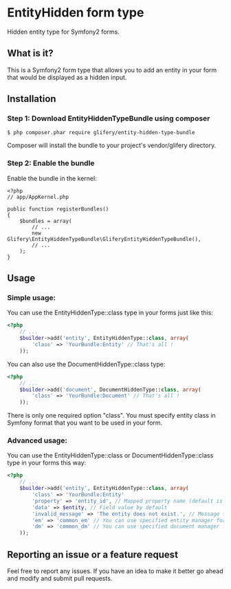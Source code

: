 # EntityHidden form type

Hidden entity type for Symfony2 forms.

## What is it?

This is a Symfony2 form type that allows you to add an entity in your form that would be displayed as a hidden input.

## Installation

### Step 1: Download EntityHiddenTypeBundle using composer
```
$ php composer.phar require glifery/entity-hidden-type-bundle
```
Composer will install the bundle to your project's vendor/glifery directory.

### Step 2: Enable the bundle
Enable the bundle in the kernel:
```
<?php
// app/AppKernel.php

public function registerBundles()
{
    $bundles = array(
        // ...
        new Glifery\EntityHiddenTypeBundle\GliferyEntityHiddenTypeBundle(),
        // ...
    );
}
```

## Usage

### Simple usage:
You can use the EntityHiddenType::class type in your forms just like this:
```php
<?php
    // ...
    $builder->add('entity', EntityHiddenType::class, array(
        'class' => 'YourBundle:Entity' // That's all !
    ));
```
You can also use the DocumentHiddenType::class type:
```php
<?php
    // ...
    $builder->add('document', DocumentHiddenType::class, array(
        'class' => 'YourBundle:Document' // That's all !
    ));
```
There is only one required option "class". You must specify entity class in Symfony format that you want to be used in your form.

### Advanced usage:
You can use the EntityHiddenType::class or DocumentHiddenType::class type in your forms this way:
```php
<?php
    // ...
    $builder->add('entity', EntityHiddenType::class, array(
        'class' => 'YourBundle:Entity'
        'property' => 'entity_id', // Mapped property name (default is 'id')
        'data' => $entity, // Field value by default
        'invalid_message' => 'The entity does not exist.', // Message that would be shown if no entity found
        'em' => 'common_em' // You can use specified entity manager for use with entity_hidden
        'dm' => 'common_dm' // You can use specified document manager for use with document_hidden
    ));
```

## Reporting an issue or a feature request
Feel free to report any issues. If you have an idea to make it better go ahead and modify and submit pull requests.
